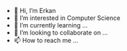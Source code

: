 - 👋 Hi, I’m Erkan
- 👀 I’m interested in Computer Science
- 🌱 I’m currently learning ...
- 💞️ I’m looking to collaborate on ...
- 📫 How to reach me ...

<!---
erkcet/erkcet is a ✨ special ✨ repository because its `README.md` (this file) appears on your GitHub profile.
You can click the Preview link to take a look at your changes.
--->
